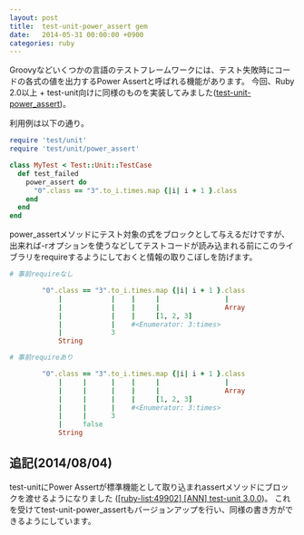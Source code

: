 ```yaml
---
layout: post
title:  test-unit-power_assert gem
date:   2014-05-31 00:00:00 +0900
categories: ruby
---
```


Groovyなどいくつかの言語のテストフレームワークには、テスト失敗時にコードの各式の値を出力するPower Assertと呼ばれる機能があります。 
今回、Ruby 2.0以上 + test-unit向けに同様のものを実装してみました([test-unit-power_assert](https://github.com/k-tsj/test-unit-power_assert))。

利用例は以下の通り。

```ruby
require 'test/unit'
require 'test/unit/power_assert'

class MyTest < Test::Unit::TestCase
  def test_failed
    power_assert do
      "0".class == "3".to_i.times.map {|i| i + 1 }.class
    end
  end
end
```

power_assertメソッドにテスト対象の式をブロックとして与えるだけですが、出来れば-rオプションを使うなどしてテストコードが読み込まれる前にこのライブラリをrequireするようにしておくと情報の取りこぼしを防げます。

```ruby
# 事前requireなし

        "0".class == "3".to_i.times.map {|i| i + 1 }.class
            |            |    |     |                |
            |            |    |     |                Array
            |            |    |     [1, 2, 3]
            |            |    #<Enumerator: 3:times>
            |            3
            String

# 事前requireあり

        "0".class == "3".to_i.times.map {|i| i + 1 }.class
            |     |      |    |     |                |
            |     |      |    |     |                Array
            |     |      |    |     [1, 2, 3]
            |     |      |    #<Enumerator: 3:times>
            |     |      3
            |     false
            String
```

## 追記(2014/08/04)
test-unitにPower Assertが標準機能として取り込まれassertメソッドにブロックを渡せるようになりました ([[ruby-list:49902] [ANN] test-unit 3.0.0](http://blade.nagaokaut.ac.jp/cgi-bin/scat.rb/ruby/ruby-list/49902))。 
これを受けてtest-unit-power_assertもバージョンアップを行い、同様の書き方ができるようにしています。
